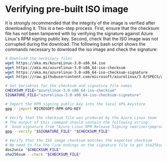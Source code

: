 # Verifying pre-built ISO image

It is strongly recommended that the integrity of the image is verified after downloading it. This is a two-step process. First, ensure that the checksum file has not been tampered with by verifying the signature against Azure Linux's RPM signing public key. Second, check that the ISO image was not corrupted during the download. The following bash script shows the commands necessary to download the iso image and check the signature:

```bash
# Download the necessary files
wget https://aka.ms/AzureLinux-3.0-x86_64.iso
wget https://aka.ms/azurelinux-3.0-x86_64-iso-checksum
wget https://aka.ms/azurelinux-3.0-x86_64-iso-checksum-signature
wget https://raw.githubusercontent.com/microsoft/azurelinux/3.0/SPECS/azurelinux-repos/MICROSOFT-RPM-GPG-KEY

# Set Variables for the checksum and signature file names
CHECKSUM_FILE="azurelinux-3.0-x86_64-iso-checksum"
SIGNATURE_FILE="azurelinux-3.0-x86_64-iso-checksum-signature"

# Import the RPM signing public key into the local GPG keystore
gpg --import MICROSOFT-RPM-GPG-KEY

# Verify that the checksum file was produced by the Azure Linux team
# The output of this command should contain the following string:
# 'Good signature from "Azure Linux RPM Release Signing <marinerrpmprod@microsoft.com>"'
gpg --verify "$SIGNATURE_FILE" "$CHECKSUM_FILE"

# Verify that the ISO image checksum matches the expected checksum
# We need to fix the line endings on the signature file to get sha256sum to accept it
dos2unix "$CHECKSUM_FILE"
sha256sum --check "$CHECKSUM_FILE"
```
